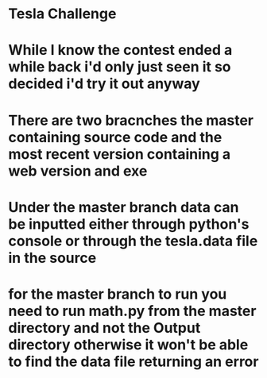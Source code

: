 # Tesla Challenge


# While I know the contest ended a while back i'd only just seen it so decided i'd try it out anyway

# There are two bracnches the master containing source code and the most recent version containing a web version and exe

# Under the master branch data can be inputted either through python's console or through the tesla.data file in the source

# for the master branch to run you need to run math.py from the master directory and not the Output directory otherwise it won't be able to find the data file returning an error